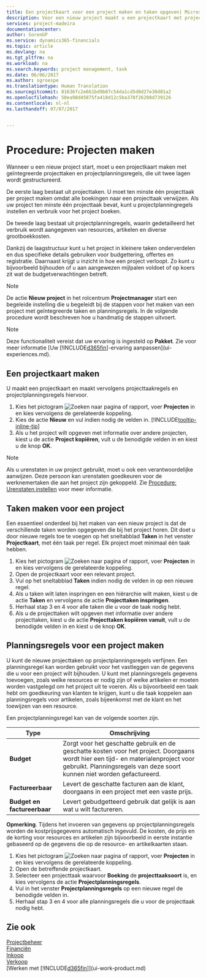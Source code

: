 ```yaml
---
title: Een projectkaart voor een project maken en taken opgeven| Microsoft Docs'
description: Voor een nieuw project maakt u een projectkaart met projecttaken en planningsregels om u te helpen voortgang en budgetten te beheren.
services: project-madeira
documentationcenter: 
author: SorenGP
ms.service: dynamics365-financials
ms.topic: article
ms.devlang: na
ms.tgt_pltfrm: na
ms.workload: na
ms.search.keywords: project management, task
ms.date: 06/06/2017
ms.author: sgroespe
ms.translationtype: Human Translation
ms.sourcegitcommit: 81636fc2e661bd9b07c54da1cd5d0d27e30d01a2
ms.openlocfilehash: 50ea98d45875fa418d12c5ba378f26208d739126
ms.contentlocale: nl-nl
ms.lasthandoff: 07/07/2017


---
```

# <a name="how-to-create-jobs"></a>Procedure: Projecten maken
Wanneer u een nieuw project start, moet u een projectkaart maken met geïntegreerde projecttaken en projectplanningsregels, die uit twee lagen wordt gestructureerd.  

De eerste laag bestaat uit projecttaken. U moet ten minste één projecttaak per project maken omdat alle boekingen naar een projecttaak verwijzen. Als uw project ten minste één projecttaak bevat, kunt u projectplanningregels instellen en verbruik voor het project boeken.

De tweede laag bestaat uit projectplanningregels, waarin gedetailleerd het verbruik wordt aangegeven van resources, artikelen en diverse grootboekkosten.

Dankzij de laagstructuur kunt u het project in kleinere taken onderverdelen en dus specifieke details gebruiken voor budgettering, offertes en registratie. Daarnaast krijgt u inzicht in hoe een project verloopt. Zo kunt u bijvoorbeeld bijhouden of u aan aangewezen mijlpalen voldoet of op koers zit wat de budgetverwachtingen betreft.

> [!NOTE]  
>   De actie **Nieuw project** in het rolcentrum **Projectmanager** start een begeleide instelling die u begeleidt bij de stappen voor het maken van een project met geïntegreerde taken en planningsregels. In de volgende procedure wordt beschreven hoe u handmatig de stappen uitvoert.

> [!NOTE]  
>   Deze functionaliteit vereist dat uw ervaring is ingesteld op **Pakket**. Zie voor meer informatie [Uw [!INCLUDE[d365fin](includes/d365fin_md.md)]-ervaring aanpassen](ui-experiences.md).

## <a name="to-create-a-job-card"></a>Een projectkaart maken
U maakt een projectkaart en maakt vervolgens projecttaakregels en projectplanningsregels hiervoor.

1. Kies het pictogram ![Zoeken naar pagina of rapport](media/ui-search/search_small.png "pictogram Zoeken naar pagina of rapport"), voer **Projecten** in en kies vervolgens de gerelateerde koppeling.  
2. Kies de actie **Nieuw** en vul indien nodig de velden in. [!INCLUDE[tooltip-inline-tip](includes/tooltip-inline-tip_md.md)]
3. Als u het project wilt opgeven met informatie over andere projecten, kiest u de actie **Project kopiëren**, vult u de benodigde velden in en kiest u de knop **OK**.

> [!NOTE]  
>   Als u urenstaten in uw project gebruikt, moet u ook een verantwoordelijke aanwijzen. Deze persoon kan urenstaten goedkeuren voor de werknemertaken die aan het project zijn gekoppeld. Zie [Procedure: Urenstaten instellen](projects-how-setup-time-sheets.md) voor meer informatie.

## <a name="to-create-tasks-for-a-job"></a>Taken maken voor een project
Een essentieel onderdeel bij het maken van een nieuw project is dat de verschillende taken worden opgegeven die bij het project horen. Dit doet u door nieuwe regels toe te voegen op het sneltabblad **Taken** in het venster **Projectkaart**, met één taak per regel. Elk project moet minimaal één taak hebben.

1. Kies het pictogram ![Zoeken naar pagina of rapport](media/ui-search/search_small.png "pictogram Zoeken naar pagina of rapport"), voer **Projecten** in en kies vervolgens de gerelateerde koppeling.
2. Open de projectkaart voor een relevant project.
3. Vul op het sneltabblad **Taken** indien nodig de velden in op een nieuwe regel.
4. Als u taken wilt laten inspringen en een hiërarchie wilt maken, kiest u de actie **Taken** en vervolgens de actie **Projecttaken inspringen**.
5. Herhaal stap 3 en 4 voor alle taken die u voor de taak nodig hebt.
6. Als u de projecttaken wilt opgeven met informatie over andere projecttaken, kiest u de actie **Projecttaken kopiëren vanuit**, vult u de benodigde velden in en kiest u de knop **OK**.

## <a name="to-create-planning-lines-for-a-job"></a>Planningsregels voor een project maken
U kunt de nieuwe projecttaken op projectplanningsregels verfijnen. Een planningsregel kan worden gebruikt voor het vastleggen van de gegevens die u voor een project wilt bijhouden. U kunt met planningsregels gegevens toevoegen, zoals welke resources er nodig zijn of welke artikelen er moeten worden vastgelegd om het project uit te voeren. Als u bijvoorbeeld een taak hebt om goedkeuring van klanten te krijgen, kunt u die taak koppelen aan planningsregels voor artikelen, zoals bijeenkomst met de klant en het toewijzen van een resource.  

Een projectplanningsregel kan van de volgende soorten zijn.  

| Type | Omschrijving |
| --- | --- |
| **Budget** |Zorgt voor het geschatte gebruik en de geschatte kosten voor het project. Doorgaans wordt hier een tijd- en materialenproject voor gebruikt. Planningsregels van deze soort kunnen niet worden gefactureerd. |
| **Factureerbaar** |Levert de geschatte facturen aan de klant, doorgaans in een project met een vaste prijs. |
| **Budget en factureerbaar** |Levert gebudgetteerd gebruik dat gelijk is aan wat u wilt factureren. |

**Opmerking**. Tijdens het invoeren van gegevens op projectplanningsregels worden de kostprijsgegevens automatisch ingevuld. De kosten, de prijs en de korting voor resources en artikelen zijn bijvoorbeeld in eerste instantie gebaseerd op de gegevens die op de resource- en artikelkaarten staan.

1. Kies het pictogram ![Zoeken naar pagina of rapport](media/ui-search/search_small.png "pictogram Zoeken naar pagina of rapport"), voer **Projecten** in en kies vervolgens de gerelateerde koppeling.
2. Open de betreffende projectkaart.
3. Selecteer een projecttaak waarvoor **Boeking** de **projecttaaksoort** is, en kies vervolgens de actie **Projectplanningsregels**.  
4. Vul in het venster **Projectplanningsregels** op een nieuwe regel de benodigde velden in.
5. Herhaal stap 3 en 4 voor alle planningsregels die u voor de projecttaak nodig hebt.

## <a name="see-also"></a>Zie ook
[Projectbeheer](projects-manage-projects.md)  
[Financiën](finance.md)  
[Inkoop](purchasing-manage-purchasing.md)         
[Verkoop](sales-manage-sales.md)      
[Werken met [!INCLUDE[d365fin](includes/d365fin_md.md)]](ui-work-product.md)  


